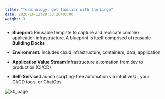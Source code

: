 ```yaml
---
title: "Terminology: get familiar with the Lingo"
date: 2020-10-12T20:33:20+03:00
weight: 3
---
```


* __Blueprint__: Reusable template​ to capture and replicate complex application infrastructure. A blueprint is itself comprised of reusable __Building Blocks__

* __Environment:__ includes cloud infrastructure, containers, data, application

* __Application Value Stream__:Infrastructure automation from dev to production (CI/CD)

* __Self-Service__:Launch scripting-free automation via intuitive UI, your CI/CD tools, or ChatOps​

 ![30_page](/images/intro/Blueprint.png)